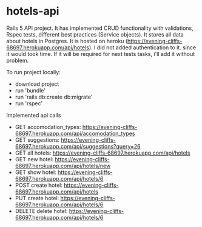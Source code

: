 # hotels-api

Rails 5 API project. It has implemented CRUD functionality with validations, Rspec tests,
different best practices (Service objects). It stores all data about hotels in Postgres.
It is hosted on heroku (https://evening-cliffs-68697.herokuapp.com/api/hotels).
I did not added authentication to it. since it would took time. If it will be required for next tests tasks, i'll add it without problem.

To run project locally:
* download project
* run 'bundle'
* run 'rails db:create db:migrate'
* run 'rspec'

Implemented api calls

* GET accomodation_types: https://evening-cliffs-68697.herokuapp.com/api/accomodation_types
* GET suggestions: https://evening-cliffs-68697.herokuapp.com/api/suggestions?query=26
* GET all hotels: https://evening-cliffs-68697.herokuapp.com/api/hotels
* GET new hotel: https://evening-cliffs-68697.herokuapp.com/api/hotels/new
* GET show hotel: https://evening-cliffs-68697.herokuapp.com/api/hotels/6
* POST create hotel: https://evening-cliffs-68697.herokuapp.com/api/hotels
* PUT create hotel: https://evening-cliffs-68697.herokuapp.com/api/hotels/6
* DELETE delete hotel: https://evening-cliffs-68697.herokuapp.com/api/hotels/6
